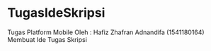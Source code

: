 # TugasIdeSkripsi
Tugas Platform Mobile Oleh : Hafiz Zhafran Adnandifa (1541180164) 
Membuat Ide Tugas Skripsi
